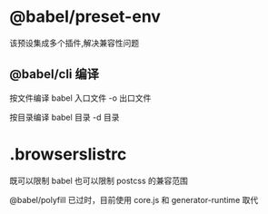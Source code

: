 # @babel/preset-env

该预设集成多个插件,解决兼容性问题

## @babel/cli 编译

按文件编译
babel 入口文件 -o 出口文件

按目录编译
babel 目录 -d 目录

# .browserslistrc

既可以限制 babel 也可以限制 postcss 的兼容范围

@babel/polyfill 已过时，目前使用 core.js 和 generator-runtime 取代

